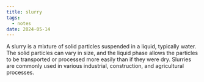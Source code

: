 ```yaml
---
title: slurry
tags:
  - notes
date: 2024-05-14
---
```

A slurry is a mixture of solid particles suspended in a liquid, typically water. The solid particles can vary in size, and the liquid phase allows the particles to be transported or processed more easily than if they were dry. Slurries are commonly used in various industrial, construction, and agricultural processes.